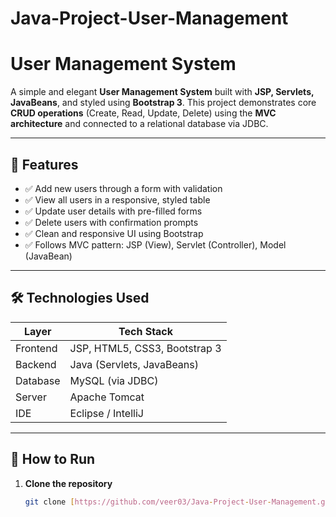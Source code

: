 # Java-Project-User-Management

# User Management System

A simple and elegant **User Management System** built with **JSP, Servlets, JavaBeans**, and styled using **Bootstrap 3**. This project demonstrates core **CRUD operations** (Create, Read, Update, Delete) using the **MVC architecture** and connected to a relational database via JDBC.

---

## 📌 Features

- ✅ Add new users through a form with validation
- ✅ View all users in a responsive, styled table
- ✅ Update user details with pre-filled forms
- ✅ Delete users with confirmation prompts
- ✅ Clean and responsive UI using Bootstrap
- ✅ Follows MVC pattern: JSP (View), Servlet (Controller), Model (JavaBean)

---

## 🛠️ Technologies Used

| Layer         | Tech Stack                      |
|---------------|----------------------------------|
| Frontend      | JSP, HTML5, CSS3, Bootstrap 3    |
| Backend       | Java (Servlets, JavaBeans)       |
| Database      | MySQL (via JDBC)                 |
| Server        | Apache Tomcat                    |
| IDE           | Eclipse / IntelliJ               |

---

## 🚀 How to Run

1. **Clone the repository**
   ```bash
   git clone [https://github.com/veer03/Java-Project-User-Management.git](https://github.com/veer03/Java-Project-User-Management)

